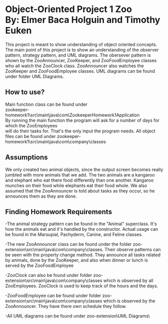 Object-Oriented Project 1 Zoo  
By: Elmer Baca Holguin and Timothy Euken
=======================
This project is meant to show understanding of object oriented concepts.
The main point of this project is to show an understanding of the observer pattern, strategy pattern, and UML diagrams. The obersever pattern is shown by the ZooAnnouncer, ZooKeeper, and ZooFoodEmployee classes who all watch the ZooClock class. ZooAnnouncer also watches the ZooKeeper and ZooFoodEmployee classes. UML diagrams can be found under folder UML Diagrams.

How to use?
------------------
Main function class can be found under  
zookeeper-homework1\src\main\java\com\ZookeeperHomework1Application  
By running the main function the program will ask for a number of days for which the ZooEmployees  
will do their tasks for. That's the only input the program needs. 
All object files can be found under zookeeper-homework1\src\main\java\com\company\classes

Assumptions
------------------
We only created two animal objects, since the output screen becomes really jumbled with more animals that we add. The two animals are a kangaroo and elephant who eat there food differently than one another. Kangaroo munches on their food while elephants eat their food whole. We also assumed that the ZooAnnouncer is told about tasks as they occur, so he announces them as they are done.

Finding Homework Requirements
------------------
-The animal strategy pattern can be found in the "Animal" superclass. It's how the animals eat and it's handled by the constructor. Actual usage can be found in the Marsupial, Pachyderm, Canine, and Feline classes.

-The new ZooAnnouncer class can be found under the folder zoo-extension\src\main\java\com\company\classes. Their observe patterns can be seen with the property change method. They announce all tasks related by animals, done by the ZooKeeper, and also when dinner or lunch is served by the ZooFoodEmployee

-ZooClock can also be found under folder zoo-extension\src\main\java\com\company\classes which is observed by all ZooEmployees. ZooClock is used to keep track of the hours and the days.

-ZooFoodEmployee can be found under folder zoo-extension\src\main\java\com\company\classes which is observed by the ZooAnnouncer. They have there own schedule they follow.

-All UML diagrams can be found under zoo-extension\UML Diagrams\

